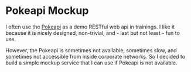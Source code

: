 # Pokeapi Mockup

I often use the [Pokeapi](http://pokeapi.co) as a demo RESTful web api in trainings.
I like it because it is nicely designed, non-trivial, and - last but not least - fun to use.

However, the Pokeapi is sometimes not available, sometimes slow, and sometimes not
accessible from inside corporate networks. So I decided to build a simple mockup service
that I can use if Pokeapi is not available.

